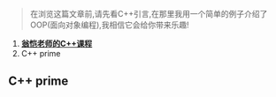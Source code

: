 >在浏览这篇文章前,请先看C++引言,在那里我用一个简单的例子介绍了OOP(面向对象编程),我相信它会给你带来乐趣!

1. [__翁恺老师的C++课程__](https://www.bilibili.com/video/BV1yQ4y1A7ts/?vd_source=2499dec4a6dc444afbb1ff9583447bca)
2. C++ prime



## C++ prime
